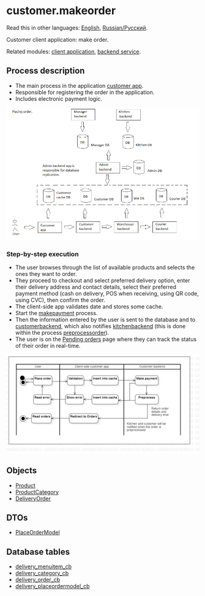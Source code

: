 # customer.makeorder

Read this in other languages: [English](makeorder.md), [Russian/Русский](makeorder.ru.md). 

Customer client application: make order.

Related modules: [client application](../../frontend/customerclient.md), [backend service](../../backend/customerbackend.md).

## Process description

- The main process in the application [customer app](../../frontend/customerclient.md).
- Responsible for registering the order in the application.
- Includes electronic payment logic.

![placing_order_overall](../../img/placing_order_overall.png)

### Step-by-step execution

- The user browses through the list of available products and selects the ones they want to order.
- They proceed to checkout and select preferred delivery option, enter their delivery address and contact details, select their preferred payment method (cash on delivery, POS when receiving, using QR code, using CVC), then confirm the order.
- The client-side app validates date and stores some cache.
- Start the [makepayment](makepayment.md) process.
- Then the information entered by the user is sent to the database and to [customerbackend](../../backend/customerbackend.md), which also notifies [kitchenbackend](../../backend/kitchenbackend.md) (this is done within the process [preprocessorder](preprocessorder.md)).
- The user is on the [Pending orders](pendingorders.md) page where they can track the status of their order in real-time.

![customer.makeorder](../../img/activitydiagrams/customer.makeorder.png)

## Objects 

- [Product](https://github.com/alexeysp11/workflow-lib/blob/main/docs/Models/Business/Products/Product.md)
- [ProductCategory](https://github.com/alexeysp11/workflow-lib/blob/main/docs/Models/Business/Products/ProductCategory.md)
- [DeliveryOrder](https://github.com/alexeysp11/workflow-lib/blob/main/docs/Models/Business/BusinessDocuments/DeliveryOrder.md)

## DTOs

- [PlaceOrderModel](../../classes/models/Orders/PlaceOrderModel.md)

## Database tables 

- [delivery_menuitem_cb](../../dbtables/customer/delivery_menuitem_cb.md)
- [delivery_category_cb](../../dbtables/customer/delivery_category_cb.md)
- [delivery_order_cb](../../dbtables/customer/delivery_order_cb.md)
- [delivery_placeordermodel_cb](../../dbtables/customer/delivery_placeordermodel_cb.md)
